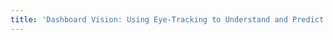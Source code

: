 ```yaml
---
title: 'Dashboard Vision: Using Eye-Tracking to Understand and Predict Dashboard Viewing Behaviors'
---
```

